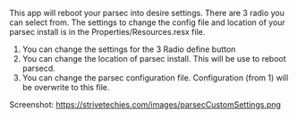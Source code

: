 This app will reboot your parsec into desire settings. There are 3 radio you can select from.  The settings to change the config file and location of your parsec install is in the Properties/Resources.resx file.

1. You can change the settings for the 3 Radio define button
2. You can change the location of parsec install. This will be use to reboot parsecd.
3. You can change the parsec configuration file. Configuration (from 1) will be overwrite to this file.

Screenshot:
https://strivetechies.com/images/parsecCustomSettings.png
